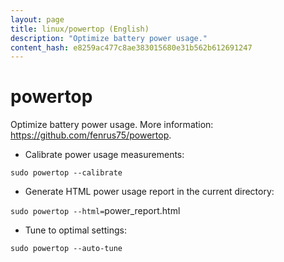 ```yaml
---
layout: page
title: linux/powertop (English)
description: "Optimize battery power usage."
content_hash: e8259ac477c8ae383015680e31b562b612691247
---
```

# powertop

Optimize battery power usage.
More information: <https://github.com/fenrus75/powertop>.

- Calibrate power usage measurements:

`sudo powertop --calibrate`

- Generate HTML power usage report in the current directory:

`sudo powertop --html=`<span class="tldr-var badge badge-pill bg-dark-lm bg-white-dm text-white-lm text-dark-dm font-weight-bold">power_report.html</span>

- Tune to optimal settings:

`sudo powertop --auto-tune`
